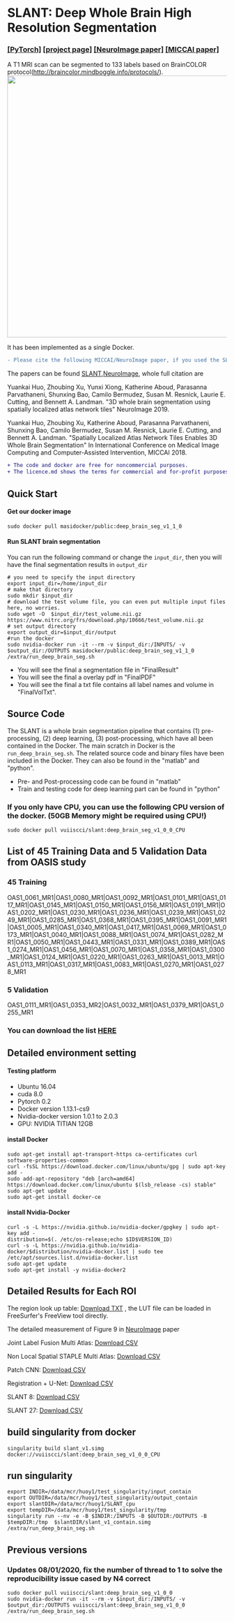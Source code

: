 # SLANT: Deep Whole Brain High Resolution Segmentation 
### [[PyTorch]](https://github.com/MASILab/SLANTbrainSeg/tree/master/python) [[project page]](https://github.com/MASILab/SLANTbrainSeg/)   [[NeuroImage paper]](https://arxiv.org/pdf/1903.12152.pdf) [[MICCAI paper]](https://arxiv.org/pdf/1806.00546.pdf)

A T1 MRI scan can be segmented to 133 labels based on BrainCOLOR protocol(http://braincolor.mindboggle.info/protocols/).
<img src="https://github.com/MASILab/SLANTbrainSeg/blob/master/screenshot/test_volume_result.jpg" width="600px"/>

It has been implemented as a single Docker.
```diff
- Please cite the following MICCAI/NeuroImage paper, if you used the SLANT whole brain segmentation.
```
The papers can be found [SLANT](https://arxiv.org/pdf/1806.00546.pdf),[NeuroImage](https://www.sciencedirect.com/science/article/pii/S1053811919302307), whole full citation are

Yuankai Huo, Zhoubing Xu, Yunxi Xiong, Katherine Aboud, Parasanna Parvathaneni, Shunxing Bao, Camilo Bermudez, Susan M. Resnick, Laurie E. Cutting, and Bennett A. Landman.  "3D whole brain segmentation using spatially localized atlas network tiles" 
NeuroImage 2019. 

Yuankai Huo, Zhoubing Xu, Katherine Aboud, Parasanna Parvathaneni, Shunxing Bao, Camilo Bermudez, Susan M. Resnick, Laurie E. Cutting, and Bennett A. Landman.  "Spatially Localized Atlas Network Tiles Enables 3D Whole Brain Segmentation" 
In International Conference on Medical Image Computing and Computer-Assisted Intervention, MICCAI 2018. 

```diff
+ The code and docker are free for noncommercial purposes.
+ The licence.md shows the terms for commercial and for-profit purposes.
```

## Quick Start
#### Get our docker image
```
sudo docker pull masidocker/public:deep_brain_seg_v1_1_0
```
#### Run SLANT brain segmentation
You can run the following command or change the `input_dir`, then you will have the final segmentation results in `output_dir`
```
# you need to specify the input directory
export input_dir=/home/input_dir   
# make that directory
sudo mkdir $input_dir
# download the test volume file, you can even put multiple input files here, no worries.
sudo wget -O  $input_dir/test_volume.nii.gz  https://www.nitrc.org/frs/download.php/10666/test_volume.nii.gz
# set output directory
export output_dir=$input_dir/output
#run the docker
sudo nvidia-docker run -it --rm -v $input_dir:/INPUTS/ -v $output_dir:/OUTPUTS masidocker/public:deep_brain_seg_v1_1_0 /extra/run_deep_brain_seg.sh
```
- You will see the final a segmentation file in "FinalResult"
- You will see the final a overlay pdf in "FinalPDF"
- You will see the final a txt file contains all label names and volume in "FinalVolTxt".

## Source Code
The SLANT is a whole brain segmentation pipeline that contains (1) pre-processing, (2) deep learning, (3) post-processing, which have all been contained in the Docker. The main scratch in Docker is the `run_deep_brain_seg.sh`. The related source code and binary files have been included in the Docker. They can also be found in the "matlab" and "python".

- Pre- and Post-processing code can be found in "matlab"
- Train and testing code for deep learning part can be found in "python"

### If you only have CPU, you can use the following CPU version of the docker. (50GB Memory might be required using CPU!)
```
sudo docker pull vuiiscci/slant:deep_brain_seg_v1_0_0_CPU
```

## List of 45 Training Data and 5 Validation Data from OASIS study
### 45 Training
OAS1_0061_MR1|OAS1_0080_MR1|OAS1_0092_MR1|OAS1_0101_MR1|OAS1_0117_MR1|OAS1_0145_MR1|OAS1_0150_MR1|OAS1_0156_MR1|OAS1_0191_MR1|OAS1_0202_MR1|OAS1_0230_MR1|OAS1_0236_MR1|OAS1_0239_MR1|OAS1_0249_MR1|OAS1_0285_MR1|OAS1_0368_MR1|OAS1_0395_MR1|OAS1_0091_MR1|OAS1_0005_MR1|OAS1_0340_MR1|OAS1_0417_MR1|OAS1_0069_MR1|OAS1_0173_MR1|OAS1_0040_MR1|OAS1_0088_MR1|OAS1_0074_MR1|OAS1_0282_MR1|OAS1_0050_MR1|OAS1_0443_MR1|OAS1_0331_MR1|OAS1_0389_MR1|OAS1_0274_MR1|OAS1_0456_MR1|OAS1_0070_MR1|OAS1_0358_MR1|OAS1_0300_MR1|OAS1_0124_MR1|OAS1_0220_MR1|OAS1_0263_MR1|OAS1_0013_MR1|OAS1_0113_MR1|OAS1_0317_MR1|OAS1_0083_MR1|OAS1_0270_MR1|OAS1_0278_MR1
### 5 Validation
OAS1_0111_MR1|OAS1_0353_MR2|OAS1_0032_MR1|OAS1_0379_MR1|OAS1_0255_MR1
### You can download the list [HERE](https://github.com/MASILab/SLANTbrainSeg/blob/master/SLANT_neuroimage_train_test_split.xlsx)


## Detailed environment setting  

#### Testing platform
- Ubuntu 16.04
- cuda 8.0
- Pytorch 0.2
- Docker version 1.13.1-cs9
- Nvidia-docker version 1.0.1 to 2.0.3
- GPU: NVIDIA TITIAN 12GB


#### install Docker
```
sudo apt-get install apt-transport-https ca-certificates curl software-properties-common
curl -fsSL https://download.docker.com/linux/ubuntu/gpg | sudo apt-key add -
sudo add-apt-repository "deb [arch=amd64] https://download.docker.com/linux/ubuntu $(lsb_release -cs) stable"
sudo apt-get update
sudo apt-get install docker-ce
```

#### install Nvidia-Docker
```
curl -s -L https://nvidia.github.io/nvidia-docker/gpgkey | sudo apt-key add -
distribution=$(. /etc/os-release;echo $ID$VERSION_ID)
curl -s -L https://nvidia.github.io/nvidia-docker/$distribution/nvidia-docker.list | sudo tee /etc/apt/sources.list.d/nvidia-docker.list
sudo apt-get update
sudo apt-get install -y nvidia-docker2
```

## Detailed Results for Each ROI
The region look up table: [Download TXT](https://github.com/MASILab/SLANTbrainSeg/blob/master/BrainColorLUT.txt) , the LUT file can be loaded in FreeSurfer's FreeView tool directly.

The detailed measurement of Figure 9 in [NeuroImage](https://www.sciencedirect.com/science/article/pii/S1053811919302307) paper

Joint Label Fusion Multi Atlas: [Download CSV](https://github.com/MASILab/SLANTbrainSeg/blob/master/screenshot/Figure9_JLF_MAS.csv)

Non Local Spatial STAPLE Multi Atlas: [Download CSV](https://github.com/MASILab/SLANTbrainSeg/blob/master/screenshot/Figure9_NLSS_MAS.csv)

Patch CNN: [Download CSV](https://github.com/MASILab/SLANTbrainSeg/blob/master/screenshot/Figure9_Patch_CNN.csv)

Registration + U-Net: [Download CSV](https://github.com/MASILab/SLANTbrainSeg/blob/master/screenshot/Figure9_Reg+UNet.csv)

SLANT 8: [Download CSV](https://github.com/MASILab/SLANTbrainSeg/blob/master/screenshot/Figure9_SLANT_8.csv)

SLANT 27: [Download CSV](https://github.com/MASILab/SLANTbrainSeg/blob/master/screenshot/Figure9_SLANT_27.csv)



## build singularity from docker
```
singularity build slant_v1.simg docker://vuiiscci/slant:deep_brain_seg_v1_0_0_CPU
```
## run singularity
```
export INDIR=/data/mcr/huoy1/test_singularity/input_contain
export OUTDIR=/data/mcr/huoy1/test_singularity/output_contain
export slantDIR=/data/mcr/huoy1/SLANT_cpu
export tempDIR=/data/mcr/huoy1/test_singularity/tmp
singularity run --nv -e -B $INDIR:/INPUTS -B $OUTDIR:/OUTPUTS -B $tempDIR:/tmp  $slantDIR/slant_v1_contain.simg /extra/run_deep_brain_seg.sh
```




## Previous versions
### Updates 08/01/2020,  fix the number of thread to 1 to solve the reproducibility issue cased by N4 correct
```
sudo docker pull vuiiscci/slant:deep_brain_seg_v1_0_0
sudo nvidia-docker run -it --rm -v $input_dir:/INPUTS/ -v $output_dir:/OUTPUTS vuiiscci/slant:deep_brain_seg_v1_0_0 /extra/run_deep_brain_seg.sh
```







